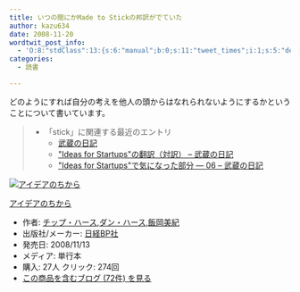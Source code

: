 ```yaml
---
title: いつの間にかMade to Stickの邦訳がでていた
author: kazu634
date: 2008-11-20
wordtwit_post_info:
  - 'O:8:"stdClass":13:{s:6:"manual";b:0;s:11:"tweet_times";i:1;s:5:"delay";i:0;s:7:"enabled";i:1;s:10:"separation";s:2:"60";s:7:"version";s:3:"3.7";s:14:"tweet_template";b:0;s:6:"status";i:2;s:6:"result";a:0:{}s:13:"tweet_counter";i:2;s:13:"tweet_log_ids";a:1:{i:0;i:4385;}s:9:"hash_tags";a:0:{}s:8:"accounts";a:1:{i:0;s:7:"kazu634";}}'
categories:
  - 読書

---
```

<div class="section">
<p>
    どのようにすれば自分の考えを他人の頭からはなれられないようにするかということについて書いています。
</p>
  
<blockquote>
<ul>
<li>
        「stick」に関連する最近のエントリ <ul>
<li>
<a href="http://d.hatena.ne.jp/sirocco634/20071231/1400064287" onclick="__gaTracker('send', 'event', 'outbound-article', 'http://d.hatena.ne.jp/sirocco634/20071231/1400064287', '武蔵の日記');" target="_blank">武蔵の日記</a>
</li>
<li>
<a href="http://d.hatena.ne.jp/sirocco634/20060325/1143255600" onclick="__gaTracker('send', 'event', 'outbound-article', 'http://d.hatena.ne.jp/sirocco634/20060325/1143255600', '&#034;Ideas for Startups&#034;の翻訳（対訳） &#8211; 武蔵の日記');" target="_blank">"Ideas for Startups"の翻訳（対訳） &#8211; 武蔵の日記</a>
</li>
<li>
<a href="http://d.hatena.ne.jp/sirocco634/20051123/1132714800" onclick="__gaTracker('send', 'event', 'outbound-article', 'http://d.hatena.ne.jp/sirocco634/20051123/1132714800', '&#034;Ideas for Startups&#034;で気になった部分 &#8212; 06 &#8211; 武蔵の日記');" target="_blank">"Ideas for Startups"で気になった部分 &#8212; 06 &#8211; 武蔵の日記</a>
</li>
</ul>
</li>
</ul>
</blockquote>
  
<div class="hatena-asin-detail">
<a href="http://www.amazon.co.jp/dp/4822246884/?tag=hatena_st1-22&ascsubtag=d-7ibv" onclick="__gaTracker('send', 'event', 'outbound-article', 'http://www.amazon.co.jp/dp/4822246884/?tag=hatena_st1-22&ascsubtag=d-7ibv', '');"><img src="https://images-na.ssl-images-amazon.com/images/I/41QHD7BFt3L._SL160_.jpg" class="hatena-asin-detail-image" alt="アイデアのちから" title="アイデアのちから" /></a></p> 
    
<div class="hatena-asin-detail-info">
<p class="hatena-asin-detail-title">
<a href="http://www.amazon.co.jp/dp/4822246884/?tag=hatena_st1-22&ascsubtag=d-7ibv" onclick="__gaTracker('send', 'event', 'outbound-article', 'http://www.amazon.co.jp/dp/4822246884/?tag=hatena_st1-22&ascsubtag=d-7ibv', 'アイデアのちから');">アイデアのちから</a>
</p>
      
<ul>
<li>
<span class="hatena-asin-detail-label">作者:</span> <a href="http://d.hatena.ne.jp/keyword/%A5%C1%A5%C3%A5%D7%A1%A6%A5%CF%A1%BC%A5%B9" onclick="__gaTracker('send', 'event', 'outbound-article', 'http://d.hatena.ne.jp/keyword/%A5%C1%A5%C3%A5%D7%A1%A6%A5%CF%A1%BC%A5%B9', 'チップ・ハース');" class="keyword">チップ・ハース</a>,<a href="http://d.hatena.ne.jp/keyword/%A5%C0%A5%F3%A1%A6%A5%CF%A1%BC%A5%B9" onclick="__gaTracker('send', 'event', 'outbound-article', 'http://d.hatena.ne.jp/keyword/%A5%C0%A5%F3%A1%A6%A5%CF%A1%BC%A5%B9', 'ダン・ハース');" class="keyword">ダン・ハース</a>,<a href="http://d.hatena.ne.jp/keyword/%C8%D3%B2%AC%C8%FE%B5%AA" onclick="__gaTracker('send', 'event', 'outbound-article', 'http://d.hatena.ne.jp/keyword/%C8%D3%B2%AC%C8%FE%B5%AA', '飯岡美紀');" class="keyword">飯岡美紀</a>
</li>
<li>
<span class="hatena-asin-detail-label">出版社/メーカー:</span> <a href="http://d.hatena.ne.jp/keyword/%C6%FC%B7%D0BP%BC%D2" onclick="__gaTracker('send', 'event', 'outbound-article', 'http://d.hatena.ne.jp/keyword/%C6%FC%B7%D0BP%BC%D2', '日経BP社');" class="keyword">日経BP社</a>
</li>
<li>
<span class="hatena-asin-detail-label">発売日:</span> 2008/11/13
</li>
<li>
<span class="hatena-asin-detail-label">メディア:</span> 単行本
</li>
<li>
<span class="hatena-asin-detail-label">購入</span>: 27人 <span class="hatena-asin-detail-label">クリック</span>: 274回
</li>
<li>
<a href="http://d.hatena.ne.jp/asin/4822246884" onclick="__gaTracker('send', 'event', 'outbound-article', 'http://d.hatena.ne.jp/asin/4822246884', 'この商品を含むブログ (72件) を見る');" target="_blank">この商品を含むブログ (72件) を見る</a>
</li>
</ul>
</div>
    
<div class="hatena-asin-detail-foot">
</div>
</div>
</div>
